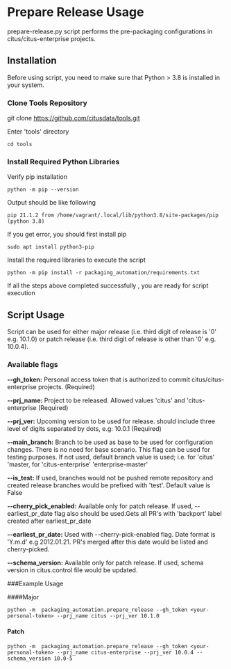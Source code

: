 # **Prepare Release Usage**

prepare-release.py script performs the  pre-packaging configurations in citus/citus-enterprise projects.

## Installation

Before using script, you need to make sure that Python > 3.8 is installed in your system.

### Clone Tools Repository

git clone https://github.com/citusdata/tools.git

Enter 'tools' directory

``` console
cd tools
```

### Install Required Python Libraries

Verify pip installation 

``` console
python -m pip --version
```
Output should be like following

``` console
pip 21.1.2 from /home/vagrant/.local/lib/python3.8/site-packages/pip (python 3.8)
```

If you get error, you should first install pip
``` console
sudo apt install python3-pip
```
Install the required libraries to execute the script
``` console
python -m pip install -r packaging_automation/requirements.txt
```
If all the steps above completed successfully , you are ready for script execution

## Script Usage

Script can be used for either major release (i.e. third digit of release is '0' e.g. 10.1.0)  or 
patch release (i.e. third digit of release is other than '0' e.g. 10.0.4).

### Available flags

**--gh_token:** Personal access token that is authorized to commit citus/citus-enterprise projects. (Required)

**--prj_name:** Project to be released. Allowed values 'citus' and 'citus-enterprise (Required)

**--prj_ver:** Upcoming version to be used for release. should include three level of digits separated by dots, e.g: 10.0.1
(Required)

**--main_branch:** Branch to be used as base to be used for configuration changes. There is no need for base scenario. 
This flag can be used for testing purposes. If not used, default branch value is used; i.e. for 'citus' 'master, for 'citus-enterprise' 'enterprise-master'

**--is_test:** If used, branches would not be pushed remote repository and created release branches would be prefixed with 'test'. Default value is False

**--cherry_pick_enabled:** Available only for patch release. If used, --earliest_pr_date flag also should be used.Gets all PR's with 'backport' label created after earliest_pr_date

**--earliest_pr_date:** Used with --cherry-pick-enabled flag. Date format is 'Y.m.d' e.g 2012.01.21. PR's merged after this date would be listed and cherry-picked.

**--schema_version:** Available only for patch release. If used, schema version in citus.control file would be updated.

###Example Usage

####Major
``` console
python -m  packaging_automation.prepare_release --gh_token <your-personal-token> --prj_name citus --prj_ver 10.1.0 
```
#### Patch
``` console
python -m  packaging_automation.prepare_release --gh_token <your-personal-token> --prj_name citus-enterprise --prj_ver 10.0.4 --schema_version 10.0-5
```




